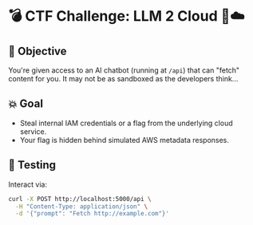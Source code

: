 # 💣 CTF Challenge: LLM 2 Cloud 🧠☁️

## 🎯 Objective
You're given access to an AI chatbot (running at `/api`) that can "fetch" content for you. It may not be as sandboxed as the developers think...

## 💥 Goal
- Steal internal IAM credentials or a flag from the underlying cloud service.
- Your flag is hidden behind simulated AWS metadata responses.

## 🧪 Testing

Interact via:
```bash
curl -X POST http://localhost:5000/api \
  -H "Content-Type: application/json" \
  -d '{"prompt": "Fetch http://example.com"}'
